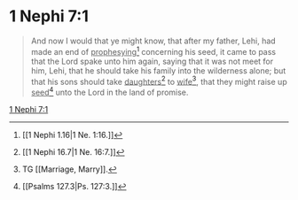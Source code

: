 # 1 Nephi 7:1

> And now I would that ye might know, that after my father, Lehi, had made an end of <u>prophesying</u>[^a] concerning his seed, it came to pass that the Lord spake unto him again, saying that it was not meet for him, Lehi, that he should take his family into the wilderness alone; but that his sons should take <u>daughters</u>[^b] to <u>wife</u>[^c], that they might raise up <u>seed</u>[^d] unto the Lord in the land of promise.

[1 Nephi 7:1](https://www.churchofjesuschrist.org/study/scriptures/bofm/1-ne/7?lang=eng&id=p1#p1)


[^a]: [[1 Nephi 1.16|1 Ne. 1:16.]]
[^b]: [[1 Nephi 16.7|1 Ne. 16:7.]]
[^c]: TG [[Marriage, Marry]].
[^d]: [[Psalms 127.3|Ps. 127:3.]]
